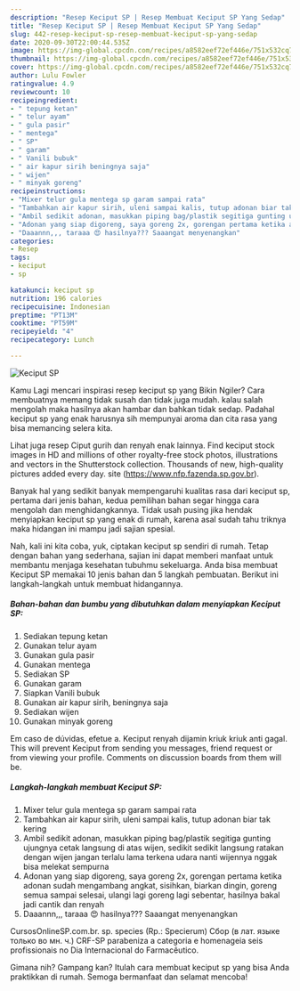 ```yaml
---
description: "Resep Keciput SP | Resep Membuat Keciput SP Yang Sedap"
title: "Resep Keciput SP | Resep Membuat Keciput SP Yang Sedap"
slug: 442-resep-keciput-sp-resep-membuat-keciput-sp-yang-sedap
date: 2020-09-30T22:00:44.535Z
image: https://img-global.cpcdn.com/recipes/a8582eef72ef446e/751x532cq70/keciput-sp-foto-resep-utama.jpg
thumbnail: https://img-global.cpcdn.com/recipes/a8582eef72ef446e/751x532cq70/keciput-sp-foto-resep-utama.jpg
cover: https://img-global.cpcdn.com/recipes/a8582eef72ef446e/751x532cq70/keciput-sp-foto-resep-utama.jpg
author: Lulu Fowler
ratingvalue: 4.9
reviewcount: 10
recipeingredient:
- " tepung ketan"
- " telur ayam"
- " gula pasir"
- " mentega"
- " SP"
- " garam"
- " Vanili bubuk"
- " air kapur sirih beningnya saja"
- " wijen"
- " minyak goreng"
recipeinstructions:
- "Mixer telur gula mentega sp garam sampai rata"
- "Tambahkan air kapur sirih, uleni sampai kalis, tutup adonan biar tak kering"
- "Ambil sedikit adonan, masukkan piping bag/plastik segitiga gunting ujungnya cetak langsung di atas wijen, sedikit sedikit langsung ratakan dengan wijen jangan terlalu lama terkena udara nanti wijennya nggak bisa melekat sempurna"
- "Adonan yang siap digoreng, saya goreng 2x, gorengan pertama ketika adonan sudah mengambang angkat, sisihkan, biarkan dingin, goreng semua sampai selesai, ulangi lagi goreng lagi sebentar, hasilnya bakal jadi cantik dan renyah"
- "Daaannn,,, taraaa 😍 hasilnya??? Saaangat menyenangkan"
categories:
- Resep
tags:
- keciput
- sp

katakunci: keciput sp 
nutrition: 196 calories
recipecuisine: Indonesian
preptime: "PT13M"
cooktime: "PT59M"
recipeyield: "4"
recipecategory: Lunch

---
```



![Keciput SP](https://img-global.cpcdn.com/recipes/a8582eef72ef446e/751x532cq70/keciput-sp-foto-resep-utama.jpg)

Kamu Lagi mencari inspirasi resep keciput sp yang Bikin Ngiler? Cara membuatnya memang tidak susah dan tidak juga mudah. kalau salah mengolah maka hasilnya akan hambar dan bahkan tidak sedap. Padahal keciput sp yang enak harusnya sih mempunyai aroma dan cita rasa yang bisa memancing selera kita.

Lihat juga resep Ciput gurih dan renyah enak lainnya. Find keciput stock images in HD and millions of other royalty-free stock photos, illustrations and vectors in the Shutterstock collection. Thousands of new, high-quality pictures added every day. site (https://www.nfp.fazenda.sp.gov.br).

Banyak hal yang sedikit banyak mempengaruhi kualitas rasa dari keciput sp, pertama dari jenis bahan, kedua pemilihan bahan segar hingga cara mengolah dan menghidangkannya. Tidak usah pusing jika hendak menyiapkan keciput sp yang enak di rumah, karena asal sudah tahu triknya maka hidangan ini mampu jadi sajian spesial.


Nah, kali ini kita coba, yuk, ciptakan keciput sp sendiri di rumah. Tetap dengan bahan yang sederhana, sajian ini dapat memberi manfaat untuk membantu menjaga kesehatan tubuhmu sekeluarga. Anda bisa membuat Keciput SP memakai 10 jenis bahan dan 5 langkah pembuatan. Berikut ini langkah-langkah untuk membuat hidangannya.

<!--inarticleads1-->

##### Bahan-bahan dan bumbu yang dibutuhkan dalam menyiapkan Keciput SP:

1. Sediakan  tepung ketan
1. Gunakan  telur ayam
1. Gunakan  gula pasir
1. Gunakan  mentega
1. Sediakan  SP
1. Gunakan  garam
1. Siapkan  Vanili bubuk
1. Gunakan  air kapur sirih, beningnya saja
1. Sediakan  wijen
1. Gunakan  minyak goreng


Em caso de dúvidas, efetue a. Keciput renyah dijamin kriuk kriuk anti gagal. This will prevent Keciput from sending you messages, friend request or from viewing your profile. Comments on discussion boards from them will be. 

<!--inarticleads2-->

##### Langkah-langkah membuat Keciput SP:

1. Mixer telur gula mentega sp garam sampai rata
1. Tambahkan air kapur sirih, uleni sampai kalis, tutup adonan biar tak kering
1. Ambil sedikit adonan, masukkan piping bag/plastik segitiga gunting ujungnya cetak langsung di atas wijen, sedikit sedikit langsung ratakan dengan wijen jangan terlalu lama terkena udara nanti wijennya nggak bisa melekat sempurna
1. Adonan yang siap digoreng, saya goreng 2x, gorengan pertama ketika adonan sudah mengambang angkat, sisihkan, biarkan dingin, goreng semua sampai selesai, ulangi lagi goreng lagi sebentar, hasilnya bakal jadi cantik dan renyah
1. Daaannn,,, taraaa 😍 hasilnya??? Saaangat menyenangkan


CursosOnlineSP.com.br. sp. species (Rp.: Specierum) Сбор (в лат. языке только во мн. ч.) CRF-SP parabeniza a categoria e homenageia seis profissionais no Dia Internacional do Farmacêutico. 

Gimana nih? Gampang kan? Itulah cara membuat keciput sp yang bisa Anda praktikkan di rumah. Semoga bermanfaat dan selamat mencoba!
